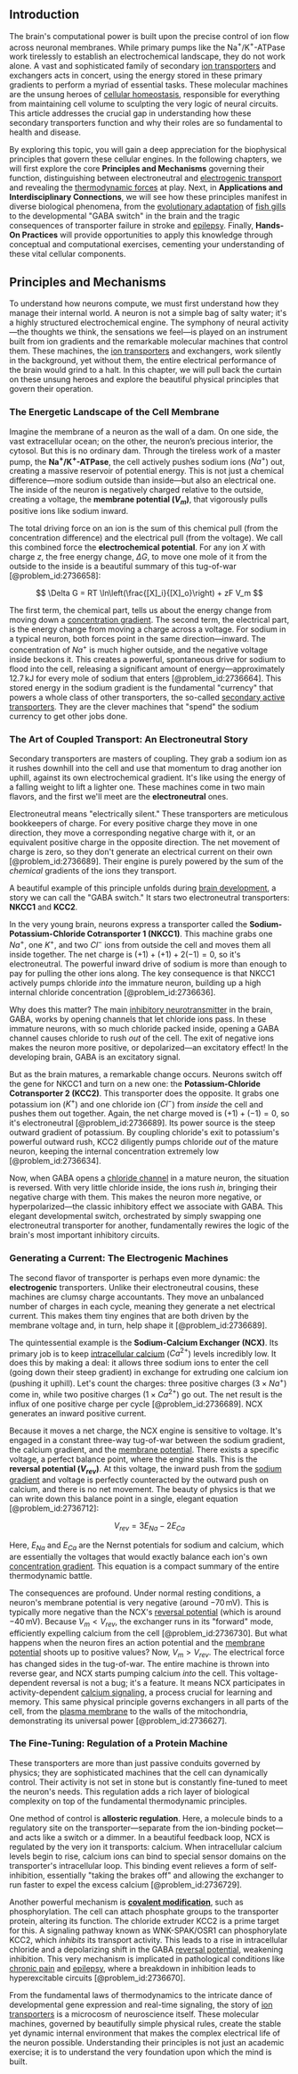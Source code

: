 ## Introduction
The brain's computational power is built upon the precise control of ion flow across neuronal membranes. While primary pumps like the Na$^{+}$/K$^{+}$-ATPase work tirelessly to establish an electrochemical landscape, they do not work alone. A vast and sophisticated family of secondary [ion transporters](@article_id:166755) and exchangers acts in concert, using the energy stored in these primary gradients to perform a myriad of essential tasks. These molecular machines are the unsung heroes of [cellular homeostasis](@article_id:148819), responsible for everything from maintaining cell volume to sculpting the very logic of neural circuits. This article addresses the crucial gap in understanding how these secondary transporters function and why their roles are so fundamental to health and disease.

By exploring this topic, you will gain a deep appreciation for the biophysical principles that govern these cellular engines. In the following chapters, we will first explore the core **Principles and Mechanisms** governing their function, distinguishing between electroneutral and [electrogenic transport](@article_id:163126) and revealing the [thermodynamic forces](@article_id:161413) at play. Next, in **Applications and Interdisciplinary Connections**, we will see how these principles manifest in diverse biological phenomena, from the [evolutionary adaptation](@article_id:135756) of [fish gills](@article_id:265502) to the developmental "GABA switch" in the brain and the tragic consequences of transporter failure in stroke and [epilepsy](@article_id:173156). Finally, **Hands-On Practices** will provide opportunities to apply this knowledge through conceptual and computational exercises, cementing your understanding of these vital cellular components.

## Principles and Mechanisms

To understand how neurons compute, we must first understand how they manage their internal world. A neuron is not a simple bag of salty water; it's a highly structured electrochemical engine. The symphony of neural activity—the thoughts we think, the sensations we feel—is played on an instrument built from ion gradients and the remarkable molecular machines that control them. These machines, the [ion transporters](@article_id:166755) and exchangers, work silently in the background, yet without them, the entire electrical performance of the brain would grind to a halt. In this chapter, we will pull back the curtain on these unsung heroes and explore the beautiful physical principles that govern their operation.

### The Energetic Landscape of the Cell Membrane

Imagine the membrane of a neuron as the wall of a dam. On one side, the vast extracellular ocean; on the other, the neuron’s precious interior, the cytosol. But this is no ordinary dam. Through the tireless work of a master pump, the **Na$^{+}$/K$^{+}$-ATPase**, the cell actively pushes sodium ions ($Na^{+}$) out, creating a massive reservoir of potential energy. This is not just a chemical difference—more sodium outside than inside—but also an electrical one. The inside of the neuron is negatively charged relative to the outside, creating a voltage, the **membrane potential ($V_m$)**, that vigorously pulls positive ions like sodium inward.

The total driving force on an ion is the sum of this chemical pull (from the concentration difference) and the electrical pull (from the voltage). We call this combined force the **electrochemical potential**. For any ion $X$ with charge $z$, the free energy change, $\Delta G$, to move one mole of it from the outside to the inside is a beautiful summary of this tug-of-war [@problem_id:2736658]:

$$ \Delta G = RT \ln\left(\frac{[X]_i}{[X]_o}\right) + zF V_m $$

The first term, the chemical part, tells us about the energy change from moving down a [concentration gradient](@article_id:136139). The second term, the electrical part, is the energy change from moving a charge across a voltage. For sodium in a typical neuron, both forces point in the same direction—inward. The concentration of $Na^{+}$ is much higher outside, and the negative voltage inside beckons it. This creates a powerful, spontaneous drive for sodium to flood into the cell, releasing a significant amount of energy—approximately $12.7\,\mathrm{kJ}$ for every mole of sodium that enters [@problem_id:2736664]. This stored energy in the sodium gradient is the fundamental "currency" that powers a whole class of other transporters, the so-called [secondary active transporters](@article_id:155236). They are the clever machines that "spend" the sodium currency to get other jobs done.

### The Art of Coupled Transport: An Electroneutral Story

Secondary transporters are masters of coupling. They grab a sodium ion as it rushes downhill into the cell and use that momentum to drag another ion uphill, against its own electrochemical gradient. It's like using the energy of a falling weight to lift a lighter one. These machines come in two main flavors, and the first we'll meet are the **electroneutral** ones.

Electroneutral means "electrically silent." These transporters are meticulous bookkeepers of charge. For every positive charge they move in one direction, they move a corresponding negative charge with it, or an equivalent positive charge in the opposite direction. The net movement of charge is zero, so they don't generate an electrical current on their own [@problem_id:2736689]. Their engine is purely powered by the sum of the *chemical* gradients of the ions they transport.

A beautiful example of this principle unfolds during [brain development](@article_id:265050), a story we can call the "GABA switch." It stars two electroneutral transporters: **NKCC1** and **KCC2**.

In the very young brain, neurons express a transporter called the **Sodium-Potassium-Chloride Cotransporter 1 (NKCC1)**. This machine grabs one $Na^{+}$, one $K^{+}$, and two $Cl^{-}$ ions from outside the cell and moves them all inside together. The net charge is $(+1) + (+1) + 2(-1) = 0$, so it's electroneutral. The powerful inward drive of sodium is more than enough to pay for pulling the other ions along. The key consequence is that NKCC1 actively pumps chloride *into* the immature neuron, building up a high internal chloride concentration [@problem_id:2736636].

Why does this matter? The main [inhibitory neurotransmitter](@article_id:170780) in the brain, GABA, works by opening channels that let chloride ions pass. In these immature neurons, with so much chloride packed inside, opening a GABA channel causes chloride to rush *out* of the cell. The exit of negative ions makes the neuron more positive, or depolarized—an excitatory effect! In the developing brain, GABA is an excitatory signal.

But as the brain matures, a remarkable change occurs. Neurons switch off the gene for NKCC1 and turn on a new one: the **Potassium-Chloride Cotransporter 2 (KCC2)**. This transporter does the opposite. It grabs one potassium ion ($K^{+}$) and one chloride ion ($Cl^{-}$) from *inside* the cell and pushes them out together. Again, the net charge moved is $(+1) + (-1) = 0$, so it's electroneutral [@problem_id:2736689]. Its power source is the steep outward gradient of potassium. By coupling chloride's exit to potassium's powerful outward rush, KCC2 diligently pumps chloride *out* of the mature neuron, keeping the internal concentration extremely low [@problem_id:2736634].

Now, when GABA opens a [chloride channel](@article_id:169421) in a mature neuron, the situation is reversed. With very little chloride inside, the ions rush *in*, bringing their negative charge with them. This makes the neuron more negative, or hyperpolarized—the classic inhibitory effect we associate with GABA. This elegant developmental switch, orchestrated by simply swapping one electroneutral transporter for another, fundamentally rewires the logic of the brain's most important inhibitory circuits.

### Generating a Current: The Electrogenic Machines

The second flavor of transporter is perhaps even more dynamic: the **electrogenic** transporters. Unlike their electroneutral cousins, these machines are clumsy charge accountants. They move an unbalanced number of charges in each cycle, meaning they generate a net electrical current. This makes them tiny engines that are both driven by the membrane voltage and, in turn, help shape it [@problem_id:2736689].

The quintessential example is the **Sodium-Calcium Exchanger (NCX)**. Its primary job is to keep [intracellular calcium](@article_id:162653) ($Ca^{2+}$) levels incredibly low. It does this by making a deal: it allows three sodium ions to enter the cell (going down their steep gradient) in exchange for extruding one calcium ion (pushing it uphill). Let's count the charges: three positive charges ($3 \times Na^{+}$) come in, while two positive charges ($1 \times Ca^{2+}$) go out. The net result is the influx of one positive charge per cycle [@problem_id:2736689]. NCX generates an inward positive current.

Because it moves a net charge, the NCX engine is sensitive to voltage. It's engaged in a constant three-way tug-of-war between the sodium gradient, the calcium gradient, and the [membrane potential](@article_id:150502). There exists a specific voltage, a perfect balance point, where the engine stalls. This is the **reversal potential ($V_{rev}$)**. At this voltage, the inward push from the [sodium gradient](@article_id:163251) and voltage is perfectly counteracted by the outward push on calcium, and there is no net movement. The beauty of physics is that we can write down this balance point in a single, elegant equation [@problem_id:2736712]:

$$ V_{rev} = 3E_{Na} - 2E_{Ca} $$

Here, $E_{Na}$ and $E_{Ca}$ are the Nernst potentials for sodium and calcium, which are essentially the voltages that would exactly balance each ion's own [concentration gradient](@article_id:136139). This equation is a compact summary of the entire thermodynamic battle.

The consequences are profound. Under normal resting conditions, a neuron's membrane potential is very negative (around $-70\,\mathrm{mV}$). This is typically more negative than the NCX's [reversal potential](@article_id:176956) (which is around $-40\,\mathrm{mV}$). Because $V_m < V_{rev}$, the exchanger runs in its "forward" mode, efficiently expelling calcium from the cell [@problem_id:2736730]. But what happens when the neuron fires an action potential and the [membrane potential](@article_id:150502) shoots up to positive values? Now, $V_m > V_{rev}$. The electrical force has changed sides in the tug-of-war. The entire machine is thrown into reverse gear, and NCX starts pumping calcium *into* the cell. This voltage-dependent reversal is not a bug; it's a feature. It means NCX participates in activity-dependent [calcium signaling](@article_id:146847), a process crucial for learning and memory. This same physical principle governs exchangers in all parts of the cell, from the [plasma membrane](@article_id:144992) to the walls of the mitochondria, demonstrating its universal power [@problem_id:2736627].

### The Fine-Tuning: Regulation of a Protein Machine

These transporters are more than just passive conduits governed by physics; they are sophisticated machines that the cell can dynamically control. Their activity is not set in stone but is constantly fine-tuned to meet the neuron's needs. This regulation adds a rich layer of biological complexity on top of the fundamental thermodynamic principles.

One method of control is **allosteric regulation**. Here, a molecule binds to a regulatory site on the transporter—separate from the ion-binding pocket—and acts like a switch or a dimmer. In a beautiful feedback loop, NCX is regulated by the very ion it transports: calcium. When intracellular calcium levels begin to rise, calcium ions can bind to special sensor domains on the transporter's intracellular loop. This binding event relieves a form of self-inhibition, essentially "taking the brakes off" and allowing the exchanger to run faster to expel the excess calcium [@problem_id:2736729].

Another powerful mechanism is **[covalent modification](@article_id:170854)**, such as phosphorylation. The cell can attach phosphate groups to the transporter protein, altering its function. The chloride extruder KCC2 is a prime target for this. A signaling pathway known as WNK-SPAK/OSR1 can phosphorylate KCC2, which *inhibits* its transport activity. This leads to a rise in intracellular chloride and a depolarizing shift in the GABA [reversal potential](@article_id:176956), weakening inhibition. This very mechanism is implicated in pathological conditions like [chronic pain](@article_id:162669) and [epilepsy](@article_id:173156), where a breakdown in inhibition leads to hyperexcitable circuits [@problem_id:2736670].

From the fundamental laws of thermodynamics to the intricate dance of developmental gene expression and real-time signaling, the story of [ion transporters](@article_id:166755) is a microcosm of neuroscience itself. These molecular machines, governed by beautifully simple physical rules, create the stable yet dynamic internal environment that makes the complex electrical life of the neuron possible. Understanding their principles is not just an academic exercise; it is to understand the very foundation upon which the mind is built.
